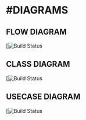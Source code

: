 # #DIAGRAMS #
## FLOW DIAGRAM ##
[![Build Status](https://cdn.discordapp.com/attachments/958715499812888627/959465315492839554/Untitled_Diagram.drawio.png)
## CLASS DIAGRAM ##
[![Build Status](https://cdn.discordapp.com/attachments/958715499812888627/959453557332017242/Class_Diagram.png)
## USECASE DIAGRAM ##
[![Build Status](https://cdn.discordapp.com/attachments/958715499812888627/959474455736881252/UML.png)


